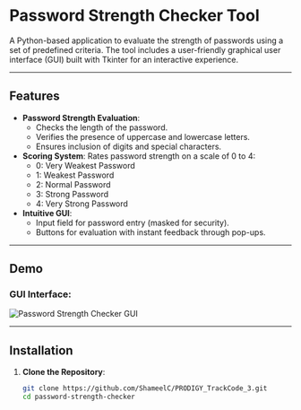 # Password Strength Checker Tool

A Python-based application to evaluate the strength of passwords using a set of predefined criteria. The tool includes a user-friendly graphical user interface (GUI) built with Tkinter for an interactive experience.

---

## Features
- **Password Strength Evaluation**: 
  - Checks the length of the password.
  - Verifies the presence of uppercase and lowercase letters.
  - Ensures inclusion of digits and special characters.
- **Scoring System**: Rates password strength on a scale of 0 to 4:
  - 0: Very Weakest Password
  - 1: Weakest Password
  - 2: Normal Password
  - 3: Strong Password
  - 4: Very Strong Password
- **Intuitive GUI**:
  - Input field for password entry (masked for security).
  - Buttons for evaluation with instant feedback through pop-ups.

---

## Demo
### GUI Interface:
![Password Strength Checker GUI](strong.png)

---

## Installation

1. **Clone the Repository**:
   ```bash
   git clone https://github.com/ShameelC/PRODIGY_TrackCode_3.git
   cd password-strength-checker
